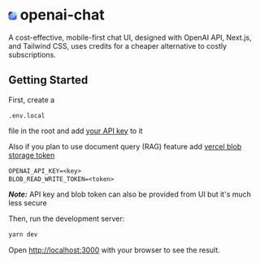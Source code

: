 # <img alt="Logo" src="https://github.com/kevinneuman/openai-chat/blob/main/public/icons/logo16.png" style="width: 16px; height: auto;"> openai-chat

A cost-effective, mobile-first chat UI, designed with OpenAI API, Next.js, and Tailwind CSS, uses credits for a cheaper alternative to costly subscriptions.

## Getting Started

First, create a

```
.env.local
```

file in the root and add [your API key](https://platform.openai.com/account/api-keys) to it

Also if you plan to use document query (RAG) feature add [vercel blob storage token](https://vercel.com/docs/storage/vercel-blob)

```
OPENAI_API_KEY=<key>
BLOB_READ_WRITE_TOKEN=<token>
```

_**Note:**_ API key and blob token can also be provided from UI but it's much less secure

Then, run the development server:

```bash
yarn dev
```

Open [http://localhost:3000](http://localhost:3000) with your browser to see the result.
